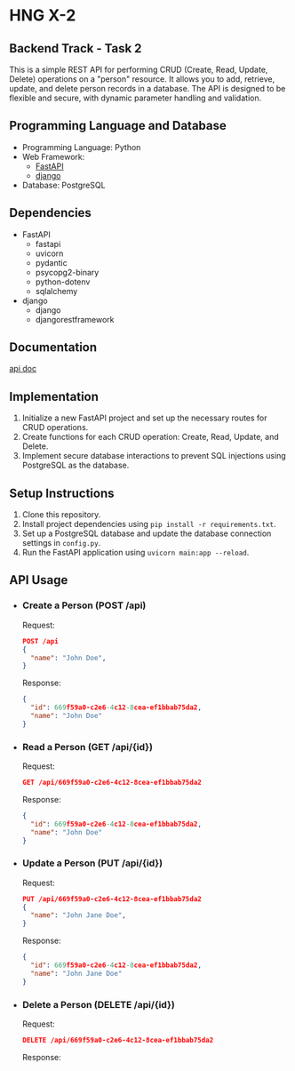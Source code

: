 # HNG X-2

## Backend Track - Task 2

This is a simple REST API for performing CRUD (Create, Read, Update, Delete) operations on a "person" resource. It allows you to add, retrieve, update, and delete person records in a database. The API is designed to be flexible and secure, with dynamic parameter handling and validation.

## Programming Language and Database

- Programming Language: Python
- Web Framework:
  - [FastAPI](fastapi_app)
  - [django](django)
- Database: PostgreSQL

## Dependencies

- FastAPI
  - fastapi
  - uvicorn
  - pydantic
  - psycopg2-binary
  - python-dotenv
  - sqlalchemy
- django
  - django
  - djangorestframework

## Documentation

[api doc](https://hng-task-2-gcrn.onrender.com/docs)

## Implementation

1. Initialize a new FastAPI project and set up the necessary routes for CRUD operations.
2. Create functions for each CRUD operation: Create, Read, Update, and Delete.
3. Implement secure database interactions to prevent SQL injections using PostgreSQL as the database.

## Setup Instructions

1. Clone this repository.
2. Install project dependencies using `pip install -r requirements.txt`.
3. Set up a PostgreSQL database and update the database connection settings in `config.py`.
4. Run the FastAPI application using `uvicorn main:app --reload`.

## API Usage

- ### Create a Person (POST /api)

  Request:

  ```json
  POST /api
  {
    "name": "John Doe",
  }
  ```

  Response:

  ```json
  {
    "id": 669f59a0-c2e6-4c12-8cea-ef1bbab75da2,
    "name": "John Doe"
  }
  ```

- ### Read a Person (GET /api/{id})

  Request:

  ```json
  GET /api/669f59a0-c2e6-4c12-8cea-ef1bbab75da2
  ```

  Response:

  ```json
  {
    "id": 669f59a0-c2e6-4c12-8cea-ef1bbab75da2,
    "name": "John Doe"
  }
  ```

- ### Update a Person (PUT /api/{id})

  Request:

  ```json
  PUT /api/669f59a0-c2e6-4c12-8cea-ef1bbab75da2
  {
    "name": "John Jane Doe",
  }
  ```

  Response:

  ```json
  {
    "id": 669f59a0-c2e6-4c12-8cea-ef1bbab75da2,
    "name": "John Jane Doe"
  }
  ```

- ### Delete a Person (DELETE /api/{id})

  Request:

  ```json
  DELETE /api/669f59a0-c2e6-4c12-8cea-ef1bbab75da2
  ```

  Response:

  ```json

  ```
